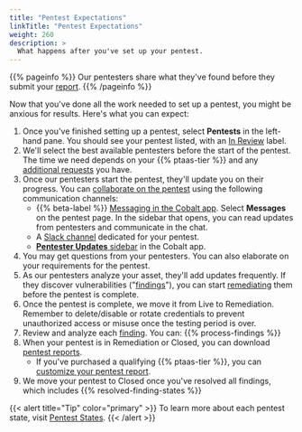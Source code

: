 ```yaml
---
title: "Pentest Expectations"
linkTitle: "Pentest Expectations"
weight: 260
description: >
  What happens after you've set up your pentest.
---
```


{{% pageinfo %}}
Our pentesters share what they've found before they submit your [report](/platform-deep-dive/pentests/reports/).
{{% /pageinfo %}}

Now that you've done all the work needed to set up a pentest, you might be anxious for
results. Here's what you can expect:

1. Once you've finished setting up a pentest, select **Pentests** in the left-hand
   pane. You should see your pentest listed, with an [In Review](/platform-deep-dive/pentests/pentest-process/pentest-states/) label.
1. We'll select the best available pentesters before the start of the pentest. The time we need
   depends on your {{% ptaas-tier %}} and any [additional requests](/getting-started/review-pentest/#additional-requests) you have.
1. Once our pentesters start the pentest, they'll update you on their progress. You can [collaborate on the pentest](/platform-deep-dive/collaboration/collaborate-on-pentests/) using the following communication channels:
   - {{% beta-label %}} [Messaging in the Cobalt app](/platform-deep-dive/collaboration/collaborate-on-pentests/#collaborate-in-the-cobalt-app). Select **Messages** on the pentest page. In the sidebar that opens, you can read updates from pentesters and communicate in the chat.
   <!--![Collaborate on a pentest in the Messages sidebar](/deepdive/MessagesSidebar.png "Collaborate on a pentest in the Messages sidebar")-->
   - A [Slack channel](/platform-deep-dive/collaboration/collaborate-on-pentests/#use-slack-for-communication) dedicated for your pentest.
   - [**Pentester Updates** sidebar](/platform-deep-dive/collaboration/collaborate-on-pentests/#read-updates-from-pentesters) in the Cobalt app.
1. You may get questions from your pentesters. You can also elaborate
   on your requirements for the pentest.
1. As our pentesters analyze your asset, they'll add updates frequently. If they discover vulnerabilities ("[findings](/platform-deep-dive/pentests/findings/)"), you can start
   [remediating](/platform-deep-dive/pentests/findings/remediate-findings/) them before the pentest is complete.
1. Once the pentest is complete, we move it from Live to Remediation. Remember to delete/disable or rotate credentials to prevent unauthorized access or misuse once the testing period is over.
1. Review and analyze each [finding](/platform-deep-dive/pentests/findings/). You can:
   {{% process-findings %}}
1. <a id="report-timing">When your pentest is in Remediation or Closed, you can download [pentest reports](/platform-deep-dive/pentests/reports/).
   - If you've purchased a qualifying {{% ptaas-tier %}}, you can [customize your pentest report](/platform-deep-dive/pentests/reports/customize-report/).
1. We move your pentest to Closed once you've resolved all findings, which includes {{% resolved-finding-states %}}

{{< alert title="Tip" color="primary" >}}
To learn more about each pentest state, visit [Pentest States](/platform-deep-dive/pentests/pentest-process/pentest-states/).
{{< /alert >}}
